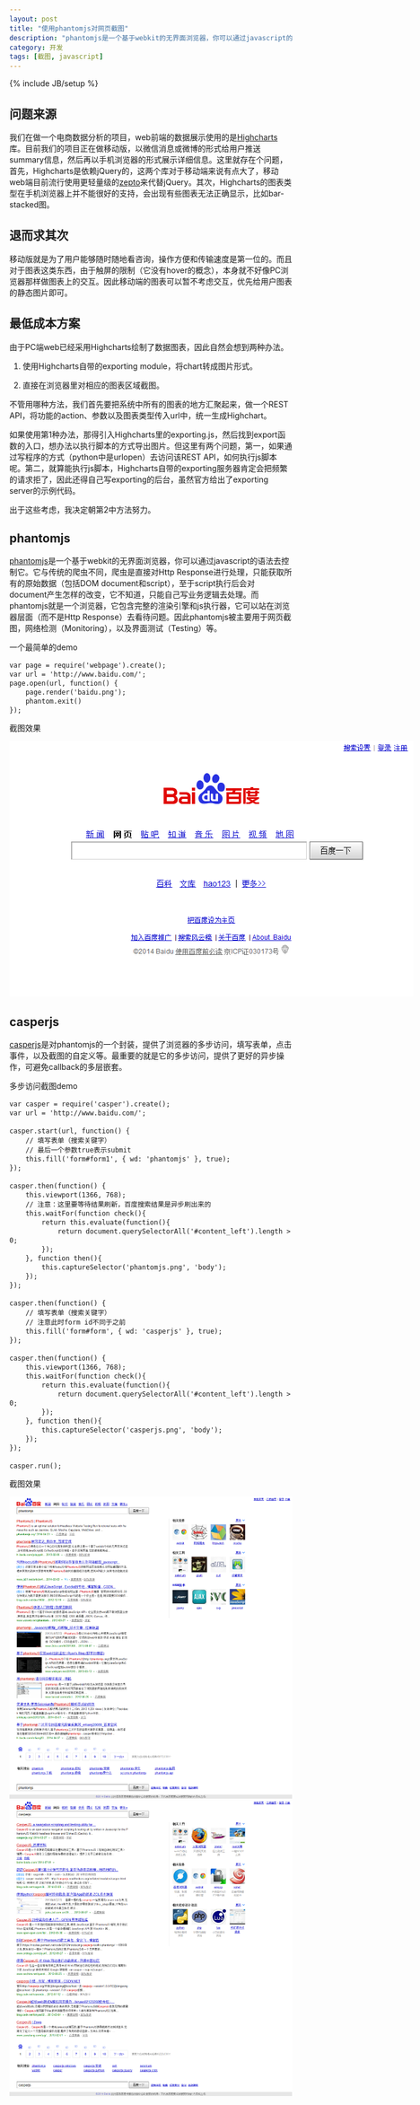```yaml
---
layout: post
title: "使用phantomjs对网页截图"
description: "phantomjs是一个基于webkit的无界面浏览器，你可以通过javascript的语法去控制它。它与传统的爬虫不同，爬虫是直接对Http Response进行处理，只能获取所有的原始数据（包括DOM document和script），至于script执行后会对document产生怎样的改变，它不知道，只能自己写业务逻辑去处理。而phantomjs就是一个浏览器，它包含完整的渲染引擎和js执行器，它可以站在浏览器层面（而不是Http Response）去看待问题。因此phantomjs被主要用于网页截图，网络检测（Monitoring），以及界面测试（Testing）等。"
category: 开发
tags: [截图, javascript]
---
```

{% include JB/setup %}


问题来源
---------
我们在做一个电商数据分析的项目，web前端的数据展示使用的是[Highcharts](http://www.highcharts.com/)库。目前我们的项目正在做移动版，以微信消息或微博的形式给用户推送summary信息，然后再以手机浏览器的形式展示详细信息。这里就存在个问题，首先，Highcharts是依赖jQuery的，这两个库对于移动端来说有点大了，移动web端目前流行使用更轻量级的[zepto](http://zeptojs.com/)来代替jQuery。其次，Highcharts的图表类型在手机浏览器上并不能很好的支持，会出现有些图表无法正确显示，比如bar-stacked图。



退而求其次
-----------
移动版就是为了用户能够随时随地看咨询，操作方便和传输速度是第一位的。而且对于图表这类东西，由于触屏的限制（它没有hover的概念），本身就不好像PC浏览器那样做图表上的交互。因此移动端的图表可以暂不考虑交互，优先给用户图表的静态图片即可。



最低成本方案
-------------
由于PC端web已经采用Highcharts绘制了数据图表，因此自然会想到两种办法。

1. 使用Highcharts自带的exporting module，将chart转成图片形式。

2. 直接在浏览器里对相应的图表区域截图。

不管用哪种方法，我们首先要把系统中所有的图表的地方汇聚起来，做一个REST API，将功能的action、参数以及图表类型传入url中，统一生成Highchart。

如果使用第1种办法，那得引入Highcharts里的exporting.js，然后找到export函数的入口，想办法以执行脚本的方式导出图片。但这里有两个问题，第一，如果通过写程序的方式（python中是urlopen）去访问该REST API，如何执行js脚本呢。第二，就算能执行js脚本，Highcharts自带的exporting服务器肯定会把频繁的请求拒了，因此还得自己写exporting的后台，虽然官方给出了exporting server的示例代码。

出于这些考虑，我决定朝第2中方法努力。



phantomjs
----------
[phantomjs](http://phantomjs.org/)是一个基于webkit的无界面浏览器，你可以通过javascript的语法去控制它。它与传统的爬虫不同，爬虫是直接对Http Response进行处理，只能获取所有的原始数据（包括DOM document和script），至于script执行后会对document产生怎样的改变，它不知道，只能自己写业务逻辑去处理。而phantomjs就是一个浏览器，它包含完整的渲染引擎和js执行器，它可以站在浏览器层面（而不是Http Response）去看待问题。因此phantomjs被主要用于网页截图，网络检测（Monitoring），以及界面测试（Testing）等。

一个最简单的demo

    var page = require('webpage').create();
    var url = 'http://www.baidu.com/';
    page.open(url, function() {
        page.render('baidu.png');
        phantom.exit()
    });

截图效果

<img src="/assets/photos/20140612_01.png" style="max-width:720px;">



casperjs
---------
[casperjs](http://casperjs.org/)是对phantomjs的一个封装，提供了浏览器的多步访问，填写表单，点击事件，以及截图的自定义等。最重要的就是它的多步访问，提供了更好的异步操作，可避免callback的多层嵌套。

多步访问截图demo

    var casper = require('casper').create();
    var url = 'http://www.baidu.com/';

    casper.start(url, function() {
        // 填写表单（搜索关键字）
        // 最后一个参数true表示submit
        this.fill('form#form1', { wd: 'phantomjs' }, true);
    });

    casper.then(function() {
        this.viewport(1366, 768);
        // 注意：这里要等待结果刷新，百度搜索结果是异步刷出来的
        this.waitFor(function check(){
            return this.evaluate(function(){
                return document.querySelectorAll('#content_left').length > 0;
            });
        }, function then(){
            this.captureSelector('phantomjs.png', 'body');
        });
    });

    casper.then(function() {
        // 填写表单（搜索关键字）
        // 注意此时form id不同于之前
        this.fill('form#form', { wd: 'casperjs' }, true);
    });

    casper.then(function() {
        this.viewport(1366, 768);
        this.waitFor(function check(){
            return this.evaluate(function(){
                return document.querySelectorAll('#content_left').length > 0;
            });
        }, function then(){
            this.captureSelector('casperjs.png', 'body');
        });
    });

    casper.run();

截图效果

<img src="/assets/photos/20140612_02.png">
<img src="/assets/photos/20140612_03.png">

